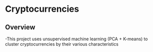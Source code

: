 # Cryptocurrencies

## Overview
-This project uses unsupervised machine learning (PCA + K-means) to cluster cryptocurrencies by their various characteristics
